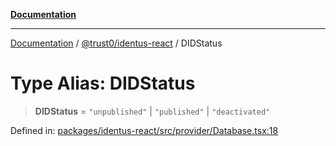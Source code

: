 [**Documentation**](../../../README.md)

***

[Documentation](../../../README.md) / [@trust0/identus-react](../README.md) / DIDStatus

# Type Alias: DIDStatus

> **DIDStatus** = `"unpublished"` \| `"published"` \| `"deactivated"`

Defined in: [packages/identus-react/src/provider/Database.tsx:18](https://github.com/trust0-project/identus/blob/4319705f36d1215f7111902cfb96a2efc66ea1be/packages/identus-react/src/provider/Database.tsx#L18)

